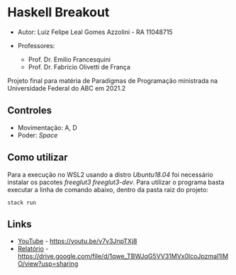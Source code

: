 # Haskell Breakout

- Autor: Luiz Felipe Leal Gomes Azzolini - RA 11048715

- Professores:
	* Prof. Dr. Emilio Francesquini
	* Prof. Dr. Fabrício Olivetti de França

Projeto final para matéria de Paradigmas de Programação ministrada na Universidade Federal do ABC em 2021.2

## Controles
- Movimentação: A, D
- Poder: _Space_

## Como utilizar

Para a execução no WSL2 usando a distro *Ubuntu18.04* foi necessário instalar os pacotes *freeglut3 freeglut3-dev*.
Para utilizar o programa basta executar a linha de comando abaixo, dentro da pasta raiz do projeto:
	
	stack run

## Links
- [YouTube](https://youtu.be/v7v3JnpTXj8) - https://youtu.be/v7v3JnpTXj8
- [Relatório](https://drive.google.com/file/d/1qwe_TBWJqG5VV31MVx0lcoJpzmaI1lMO/view?usp=sharing) - https://drive.google.com/file/d/1qwe_TBWJqG5VV31MVx0lcoJpzmaI1lMO/view?usp=sharing
